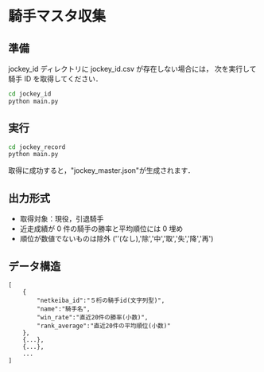 # 騎手マスタ収集

## 準備

jockey_id ディレクトリに jockey_id.csv が存在しない場合には，
次を実行して騎手 ID を取得してください．

```sh
cd jockey_id
python main.py
```

## 実行

```sh
cd jockey_record
python main.py
```

取得に成功すると，"jockey_master.json"が生成されます．

## 出力形式

- 取得対象：現役，引退騎手
- 近走成績が 0 件の騎手の勝率と平均順位には 0 埋め
- 順位が数値でないものは除外
  (''(なし),'除','中','取','失','降','再')

## データ構造

```
[
    {
        "netkeiba_id":"５桁の騎手id(文字列型)",
        "name":"騎手名",
        "win_rate":"直近20件の勝率(小数)",
        "rank_average":"直近20件の平均順位(小数)"
    },
    {...},
    {...},
    ...
]
```
